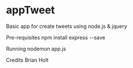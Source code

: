 # appTweet
Basic app for create tweets using node.js &amp; jquery

Pre-requisites
npm install express --save

Running
nodemon app.js

Credits
Brian Holt
